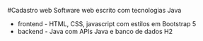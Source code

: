 #Cadastro web
Software web escrito com tecnologias Java
* frontend - HTML, CSS, javascript com estilos em Bootstrap 5
* backend - Java com APIs Java e banco de dados H2
